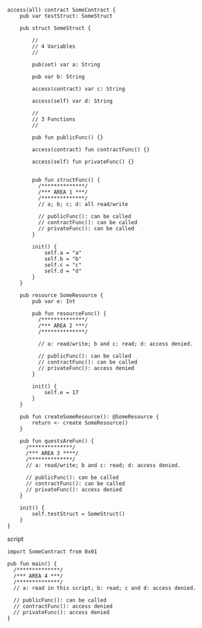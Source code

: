     access(all) contract SomeContract {
        pub var testStruct: SomeStruct

        pub struct SomeStruct {

            //
            // 4 Variables
            //

            pub(set) var a: String

            pub var b: String

            access(contract) var c: String

            access(self) var d: String

            //
            // 3 Functions
            //

            pub fun publicFunc() {}

            access(contract) fun contractFunc() {}

            access(self) fun privateFunc() {}


            pub fun structFunc() {
              /**************/
              /*** AREA 1 ***/
              /**************/
              // a; b; c; d: all read/write

              // publicFunc(): can be called
              // contractFunc(): can be called
              // privateFunc(): can be called
            }

            init() {
                self.a = "a"
                self.b = "b"
                self.c = "c"
                self.d = "d"
            }
        }

        pub resource SomeResource {
            pub var e: Int

            pub fun resourceFunc() {
              /**************/
              /*** AREA 2 ***/
              /**************/

              // a: read/write; b and c: read; d: access denied.

              // publicFunc(): can be called
              // contractFunc(): can be called
              // privateFunc(): access denied
            }

            init() {
                self.e = 17
            }
        }

        pub fun createSomeResource(): @SomeResource {
            return <- create SomeResource()
        }

        pub fun questsAreFun() {
          /**************/
          /*** AREA 3 ****/
          /**************/
          // a: read/write; b and c: read; d: access denied.

          // publicFunc(): can be called
          // contractFunc(): can be called
          // privateFunc(): access denied
        }

        init() {
            self.testStruct = SomeStruct()
        }
    }
  

script


    import SomeContract from 0x01

    pub fun main() {
      /**************/
      /*** AREA 4 ***/
      /**************/
      // a: read in this script; b: read; c and d: access denied.

      // publicFunc(): can be called
      // contractFunc(): access denied
      // privateFunc(): access denied
    }
